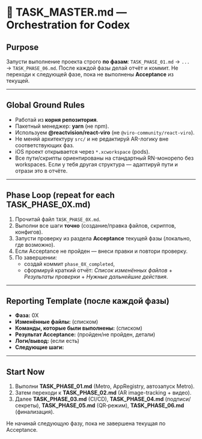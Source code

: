 
# 🧠 TASK_MASTER.md — Orchestration for Codex
## Purpose
Запусти выполнение проекта строго **по фазам**: `TASK_PHASE_01.md` → `...` → `TASK_PHASE_06.md`.
После каждой фазы делай отчёт и коммит. Не переходи к следующей фазе, пока не выполнены **Acceptance** из текущей.

---

## Global Ground Rules
- Работай из **корня репозитория**.
- Пакетный менеджер: **yarn** (не npm).
- Используем **@reactvision/react-viro** (не `@viro-community/react-viro`).
- Не меняй архитектуру `src/` и не редактируй AR-логику вне соответствующих фаз.
- iOS проект открывается через `*.xcworkspace` (pods).
- Все пути/скрипты ориентированы на стандартный RN-монорепо без workspaces. Если у тебя другая структура — адаптируй пути и отрази это в отчёте.

---

## Phase Loop (repeat for each TASK_PHASE_0X.md)
1. Прочитай файл `TASK_PHASE_0X.md`.
2. Выполни все шаги **точно** (создание/правка файлов, скриптов, конфигов).
3. Запусти проверку из раздела **Acceptance** текущей фазы (локально, где возможно).
4. Если Acceptance не пройден — внеси правки и повтори проверку.
5. По завершении:
   - создай коммит `phase_0X_completed`,
   - сформируй краткий отчёт: *Список изменённых файлов* + *Результаты проверки* + *Нужные дальнейшие действия*.

---

## Reporting Template (после каждой фазы)
- **Фаза:** 0X
- **Изменённые файлы:** (списком)
- **Команды, которые были выполнены:** (списком)
- **Результат Acceptance:** (пройден/не пройден, детали)
- **Логи/вывод:** (если есть)
- **Следующие шаги:**

---

## Start Now
1) Выполни **TASK_PHASE_01.md** (Metro, AppRegistry, автозапуск Metro).  
2) Затем переходи к **TASK_PHASE_02.md** (AR image-tracking + видео).  
3) Далее **TASK_PHASE_03.md** (CI/CD), **TASK_PHASE_04.md** (подписи/секреты), **TASK_PHASE_05.md** (QR‑режим), **TASK_PHASE_06.md** (финализация).

Не начинай следующую фазу, пока не завершена текущая по Acceptance.
